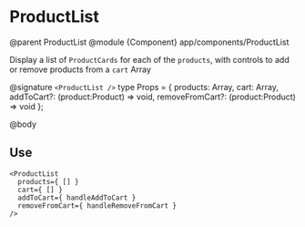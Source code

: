 # ProductList
@parent ProductList
@module {Component} app/components/ProductList <ProductList />

Display a list of `ProductCards` for each of the `products`, with controls to
 add or remove products from a `cart` Array

@signature `<ProductList />`
type Props = {
  products: Array,
  cart: Array,
  addToCart?: (product:Product) => void,
  removeFromCart?: (product:Product) => void
  };

@body

## Use

```
<ProductList
  products={ [] }
  cart={ [] }
  addToCart={ handleAddToCart }
  removeFromCart={ handleRemoveFromCart }
/>
```